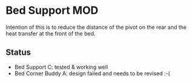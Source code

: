 # Bed Support MOD
Intention of this is to reduce the distance of the pivot on the rear and the heat transfer at the front of the bed.

## Status
- Bed Support C: tested & working well
- Bed Corner Buddy A: design failed and needs to be revised :-(